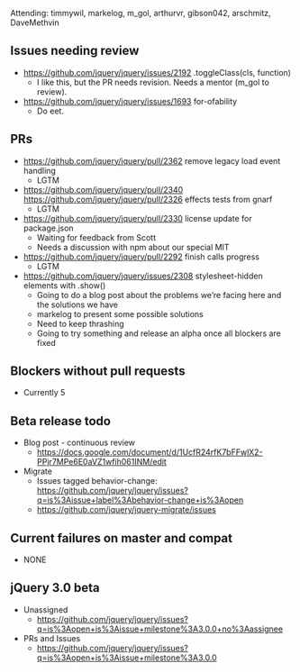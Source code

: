 Attending: timmywil, markelog, m_gol, arthurvr, gibson042, arschmitz, DaveMethvin

## Issues needing review
* https://github.com/jquery/jquery/issues/2192 .toggleClass(cls, function)
  - I like this, but the PR needs revision. Needs a mentor (m_gol to review).
* https://github.com/jquery/jquery/issues/1693 for-ofability
  - Do eet.

## PRs
* https://github.com/jquery/jquery/pull/2362 remove legacy load event handling
  - LGTM
* https://github.com/jquery/jquery/pull/2340 https://github.com/jquery/jquery/pull/2326  effects tests from gnarf
  - LGTM
* https://github.com/jquery/jquery/pull/2330 license update for package.json
  - Waiting for feedback from Scott
  - Needs a discussion with npm about our special MIT
* https://github.com/jquery/jquery/pull/2292 finish calls progress
  - LGTM
* https://github.com/jquery/jquery/issues/2308 stylesheet-hidden elements with .show()
  - Going to do a blog post about the problems we’re facing here and the solutions we have
  - markelog to present some possible solutions
  - Need to keep thrashing
  - Going to try something and release an alpha once all blockers are fixed

## Blockers without pull requests
* Currently 5

## Beta release todo
* Blog post - continuous review
  - https://docs.google.com/document/d/1UcfR24rfK7bFFwlX2-PPjr7MPe6E0aVZ1wfih061INM/edit 
* Migrate
  - Issues tagged behavior-change: https://github.com/jquery/jquery/issues?q=is%3Aissue+label%3Abehavior-change+is%3Aopen 
  - https://github.com/jquery/jquery-migrate/issues 

## Current failures on master and compat
* NONE

## jQuery 3.0 beta
* Unassigned
  - https://github.com/jquery/jquery/issues?q=is%3Aopen+is%3Aissue+milestone%3A3.0.0+no%3Aassignee
* PRs and Issues
  - https://github.com/jquery/jquery/issues?q=is%3Aopen+is%3Aissue+milestone%3A3.0.0
